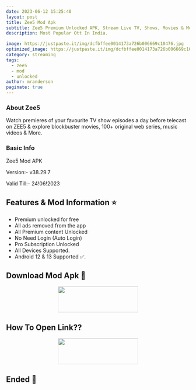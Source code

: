 ```yaml
---
date: 2023-06-12 15:25:40
layout: post
title: Zee5 Mod Apk
subtitle: Zee5 Premium Unlocked APK, Stream Live TV, Shows, Movies & More.
description: Most Popular Ott In India.

image: https://justpaste.it/img/dcfbffee0014173a726b006669c10476.jpg
optimized_image: https://justpaste.it/img/dcfbffee0014173a726b006669c10476.jpg
category: streaming
tags:
  - zee5
  - mod
  - unlocked
author: mranderson
paginate: true
---
```


### About Zee5
Watch premieres of your favourite TV show episodes a day before telecast on ZEE5 & explore blockbuster movies, 100+ original web series, music videos & More.

### Basic Info
Zee5 Mod APK

Version:- v38.29.7

Valid Till:- 24!06!2023

<!--page-->

## Features & Mod Information ⭐

- Premium unlocked for free
- All ads removed from the app
- All Premium content Unlocked 
- No Need Login (Auto Login)
- Pro Subscription Unlocked
- All Devices Supported.
- Android 12 & 13 Supported ✅.


## Download Mod Apk 📩

<p align="center"><a href="
https://mixrootmods.com/?go=88ec7bbe4a25dae9a7645d5cd64e9wApbsCadfEeFlgiHnikaU0xWVRseDdqWXphTCtNQ1F6L2ZDT1IvZmRwNjUvNU15dTlzVEg4MzNicz0="><img src="https://img.shields.io/badge/Download-Now-black?&style=for-the-badge&logo=download" width="220" height="70.45"></a></p>


## How To Open Link??

<p align="center"><a href="https://t.me/HowToRedirect/5"><img src="https://img.shields.io/badge/HowToOpen-Link-black?&style=for-the-badge&logo=telegram" width="220" height="70.45"></a></p>

## Ended 👀